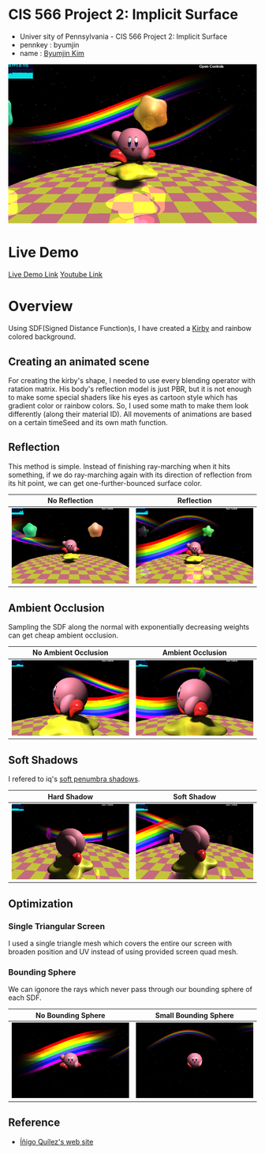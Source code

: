 # CIS 566 Project 2: Implicit Surface

* Univer sity of Pennsylvania - CIS 566 Project 2: Implicit Surface
* pennkey : byumjin
* name : [Byumjin Kim](https://github.com/byumjin)

![](imgs/main.png)

# Live Demo

[Live Demo Link](https://byumjin.github.io/procedural_kirby/)
[Youtube Link](https://www.youtube.com/watch?v=hYXqmJBNi9k)

# Overview

Using SDF(Signed Distance Function)s, I have created a [Kirby](https://www.youtube.com/watch?v=DPafFVi6BaE) and rainbow colored background. 

## Creating an animated scene

For creating the kirby's shape, I needed to use every blending operator with ratation matrix.
His body's reflection model is just PBR, but it is not enough to make some special shaders like his eyes as cartoon style which has gradient color or rainbow colors. So, I used some math to make them look differently (along their material ID).
All movements of animations are based on a certain timeSeed and its own math function.

## Reflection

This method is simple. Instead of finishing ray-marching when it hits something, if we do ray-marching again with its direction of reflection from its hit point, we can get one-further-bounced surface color.

| No Reflection | Reflection |
| --- | --- |
| ![](imgs/re00.png) | ![](imgs/re01.png) |

## Ambient Occlusion

Sampling the SDF along the normal with exponentially decreasing weights can get cheap ambient occlusion.

| No Ambient Occlusion | Ambient Occlusion |
| --- | --- |
| ![](imgs/ao00.png) | ![](imgs/ao01.png) |

## Soft Shadows

I refered to iq's [soft penumbra shadows](http://www.iquilezles.org/www/articles/rmshadows/rmshadows.htm).

| Hard Shadow | Soft Shadow |
| --- | --- |
| ![](imgs/s00.png) | ![](imgs/s01.png) |

## Optimization

### Single Triangular Screen

I used a single triangle mesh which covers the entire our screen with broaden position and UV instead of using provided screen quad mesh.

### Bounding Sphere

We can igonore the rays which never pass through our bounding sphere of each SDF.

| No Bounding Sphere | Small Bounding Sphere  |
| --- | --- |
| ![](imgs/b00.png) | ![](imgs/b01.png) |

## Reference

- [Íñigo Quílez's web site](http://www.iquilezles.org/index.html)
